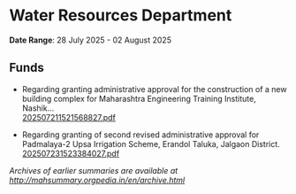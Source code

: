 # Water Resources Department

**Date Range**: 28 July 2025 - 02 August 2025


## Funds
- Regarding granting administrative approval for the construction of a new building complex for Maharashtra Engineering Training Institute, Nashik...\
  [202507211521568827.pdf](https://gr.maharashtra.gov.in/Site/Upload/Government%20Resolutions/English/202507211521568827.pdf)

- Regarding granting of second revised administrative approval for Padmalaya-2 Upsa Irrigation Scheme, Erandol Taluka, Jalgaon District.\
  [202507231523384027.pdf](https://gr.maharashtra.gov.in/Site/Upload/Government%20Resolutions/English/202507231523384027.pdf)


*Archives of earlier summaries are available at http://mahsummary.orgpedia.in/en/archive.html*